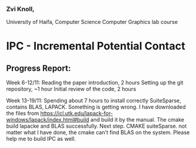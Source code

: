 ### Zvi Knoll,
University of Haifa, Computer Science
Computer Graphics lab course

# IPC - Incremental Potential Contact

## Progress Report:
Week 6-12/11:
Reading the paper introduction, 2 hours
Setting up the git repository, ~1 hour
Initial review of the code, 2 hours

Week 13-19/11:
Spending about 7 hours to install correctly SuiteSparse, contains BLAS, LAPACK.
Something is getting wrong. I have downloaded the files from https://icl.utk.edu/lapack-for-windows/lapack/index.html#build and build it by the manual. The cmake build lapacke and BLAS successfully.
Next step. CMAKE suiteSparse. not matter what I have done, the cmake can't find BLAS on the system.
Please help me to build IPC as well.
